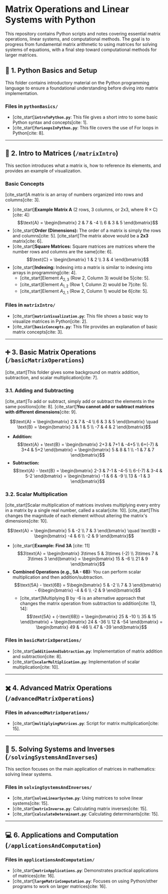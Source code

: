 # Matrix Operations and Linear Systems with Python

This repository contains Python scripts and notes covering essential matrix operations, linear systems, and computational methods. The goal is to progress from fundamental matrix arithmetic to using matrices for solving systems of equations, with a final step toward computational methods for larger matrices.

## 🐍 1. Python Basics and Setup

This folder contains introductory material on the Python programming language to ensure a foundational understanding before diving into matrix implementation.

### Files in `pythonBasics/`

* [cite_start]**`introToPython.py`**: This file gives a short intro to some basic Python syntax and concepts[cite: 1].
* [cite_start]**`forLoopsInPython.py`**: This file covers the use of For loops in Python[cite: 8].

---

## 📐 2. Intro to Matrices (`/matrixIntro`)

This section introduces what a matrix is, how to reference its elements, and provides an example of visualization.

### Basic Concepts

[cite_start]A matrix is an array of numbers organized into rows and columns[cite: 3].

* [cite_start]**Example Matrix A** (2 rows, 3 columns, or 2x3, where $\text{R} \times \text{C}$)[cite: 4]:
    $$\text{A} = \begin{bmatrix} 2 & 7 & -4 \\ 6 & 3 & 5 \end{bmatrix}$$
* [cite_start]**Order (Dimensions):** The order of a matrix is simply the rows and columns[cite: 5]. [cite_start]The matrix above would be a **2x3** matrix[cite: 6].
* [cite_start]**Square Matrices:** Square matrices are matrices where the number rows and columns are the same[cite: 6].
    $$\text{C} = \begin{bmatrix} 1 & 2 \\ 3 & 4 \end{bmatrix}$$
* [cite_start]**Indexing:** Indexing into a matrix is similar to indexing into arrays in programming[cite: 4].
    * [cite_start]Element $A_{2,3}$ (Row 2, Column 3) would be 5[cite: 5].
    * [cite_start]Element $A_{1,2}$ (Row 1, Column 2) would be 7[cite: 5].
    * [cite_start]Element $A_{2,1}$ (Row 2, Column 1) would be 6[cite: 5].

### Files in `matrixIntro/`

* [cite_start]**`matrixVisualization.py`**: This file shows a basic way to visualize matrices in Python[cite: 2].
* [cite_start]**`basicConcepts.py`**: This file provides an explanation of basic matrix concepts[cite: 3].

---

## ➕ 3. Basic Matrix Operations (`/basicMatrixOperations`)

[cite_start]This folder gives some background on matrix addition, subtraction, and scalar multiplication[cite: 7].

### 3.1. Adding and Subtracting

[cite_start]To add or subtract, simply add or subtract the elements in the same positions[cite: 8]. [cite_start]**You cannot add or subtract matrices with different dimensions**[cite: 9].

$$\text{A} = \begin{bmatrix} 2 & 7 & -4 \\ 6 & 3 & 5 \end{bmatrix} \quad \text{B} = \begin{bmatrix} 3 & 1 & 5 \\ -7 & 4 & 2 \end{bmatrix}$$

* **Addition:**
    $$\text{A} + \text{B} = \begin{bmatrix} 2+3 & 7+1 & -4+5 \\ 6+(-7) & 3+4 & 5+2 \end{bmatrix} = \begin{bmatrix} 5 & 8 & 1 \\ -1 & 7 & 7 \end{bmatrix}$$
* **Subtraction:**
    $$\text{A} - \text{B} = \begin{bmatrix} 2-3 & 7-1 & -4-5 \\ 6-(-7) & 3-4 & 5-2 \end{bmatrix} = \begin{bmatrix} -1 & 6 & -9 \\ 13 & -1 & 3 \end{bmatrix}$$

### 3.2. Scalar Multiplication

[cite_start]Scalar multiplication of matrices involves multiplying every entry in a matrix by a single real number, called a scalar[cite: 10]. [cite_start]This changes the magnitude of each element without altering the matrix's dimensions[cite: 10].

$$\text{A} = \begin{bmatrix} 5 & -2 \\ 7 & 3 \end{bmatrix} \quad \text{B} = \begin{bmatrix} -4 & 6 \\ -2 & 9 \end{bmatrix}$$

* [cite_start]**Example: Find 3A** [cite: 11]
    $$3\text{A} = \begin{bmatrix} 3\times 5 & 3\times (-2) \\ 3\times 7 & 3\times 3 \end{bmatrix} = \begin{bmatrix} 15 & -6 \\ 21 & 9 \end{bmatrix}$$
* **Combined Operations (e.g., 5A - 6B):** You can perform scalar multiplication and then addition/subtraction.
    $$\text{5A} - \text{6B} = 5\begin{bmatrix} 5 & -2 \\ 7 & 3 \end{bmatrix} - 6\begin{bmatrix} -4 & 6 \\ -2 & 9 \end{bmatrix}$$
    * [cite_start]Multiplying B by -6 is an alternative approach that changes the matrix operation from subtraction to addition[cite: 13, 14]:
    $$\text{5A} + (-\text{6B}) = \begin{bmatrix} 25 & -10 \\ 35 & 15 \end{bmatrix} + \begin{bmatrix} 24 & -36 \\ 12 & -54 \end{bmatrix} = \begin{bmatrix} 49 & -46 \\ 47 & -39 \end{bmatrix}$$

### Files in `basicMatrixOperations/`

* [cite_start]**`additionAndSubtraction.py`**: Implementation of matrix addition and subtraction[cite: 8].
* [cite_start]**`scalarMultiplication.py`**: Implementation of scalar multiplication[cite: 10].

---

## ✖️ 4. Advanced Matrix Operations (`/advancedMatrixOperations`)

### Files in `advancedMatrixOperations/`

* [cite_start]**`multiplyingMatrices.py`**: Script for matrix multiplication[cite: 15].

---

## 🔧 5. Solving Systems and Inverses (`/solvingSystemsAndInverses`)

This section focuses on the main application of matrices in mathematics: solving linear systems.

### Files in `solvingSystemsAndInverses/`

* [cite_start]**`solveLinearSystem.py`**: Using matrices to solve linear systems[cite: 15].
* [cite_start]**`matrixInverse.py`**: Calculating matrix inverses[cite: 15].
* [cite_start]**`calculateDeterminant.py`**: Calculating determinants[cite: 15].

---

## 💻 6. Applications and Computation (`/applicationsAndComputation`)

### Files in `applicationsAndComputation/`

* [cite_start]**`matrixApplications.py`**: Demonstrates practical applications of matrices[cite: 16].
* [cite_start]**`largeMatrixComputation.py`**: Focuses on using Python/other programs to work on larger matrices[cite: 16].